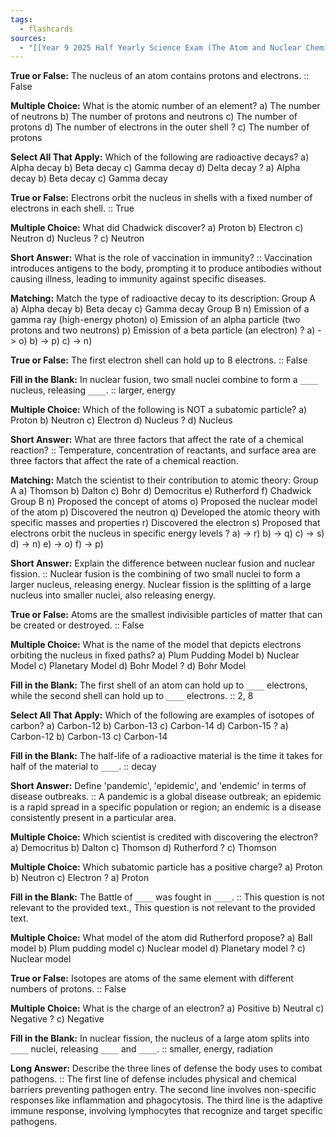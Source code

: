 ```yaml
---
tags:
  - flashcards
sources:
  - "[[Year 9 2025 Half Yearly Science Exam (The Atom and Nuclear Chemistry + Diseases) 😊]]"
---
```

**True or False:** The nucleus of an atom contains protons and electrons. :: False

**Multiple Choice:** What is the atomic number of an element?
a) The number of neutrons
b) The number of protons and neutrons
c) The number of protons
d) The number of electrons in the outer shell
?
c) The number of protons

**Select All That Apply:** Which of the following are radioactive decays?
a) Alpha decay
b) Beta decay
c) Gamma decay
d) Delta decay
?
a) Alpha decay
b) Beta decay
c) Gamma decay

**True or False:** Electrons orbit the nucleus in shells with a fixed number of electrons in each shell. :: True

**Multiple Choice:** What did Chadwick discover?
a) Proton
b) Electron
c) Neutron
d) Nucleus
?
c) Neutron

**Short Answer:** What is the role of vaccination in immunity? :: Vaccination introduces antigens to the body, prompting it to produce antibodies without causing illness, leading to immunity against specific diseases.

**Matching:** Match the type of radioactive decay to its description:
Group A
a) Alpha decay
b) Beta decay
c) Gamma decay
Group B
n) Emission of a gamma ray (high-energy photon)
o) Emission of an alpha particle (two protons and two neutrons)
p) Emission of a beta particle (an electron)
?
a) -> o)
b) -> p)
c) -> n)

**True or False:** The first electron shell can hold up to 8 electrons. :: False

**Fill in the Blank:** In nuclear fusion, two small nuclei combine to form a `____` nucleus, releasing `____`. :: larger, energy

**Multiple Choice:** Which of the following is NOT a subatomic particle?
a) Proton
b) Neutron
c) Electron
d) Nucleus
?
d) Nucleus

**Short Answer:** What are three factors that affect the rate of a chemical reaction? :: Temperature, concentration of reactants, and surface area are three factors that affect the rate of a chemical reaction.

**Matching:** Match the scientist to their contribution to atomic theory:
Group A
a) Thomson
b) Dalton
c) Bohr
d) Democritus
e) Rutherford
f) Chadwick
Group B
n) Proposed the concept of atoms
o) Proposed the nuclear model of the atom
p) Discovered the neutron
q) Developed the atomic theory with specific masses and properties
r) Discovered the electron
s) Proposed that electrons orbit the nucleus in specific energy levels
?
a) -> r)
b) -> q)
c) -> s)
d) -> n)
e) -> o)
f) -> p)

**Short Answer:** Explain the difference between nuclear fusion and nuclear fission. :: Nuclear fusion is the combining of two small nuclei to form a larger nucleus, releasing energy. Nuclear fission is the splitting of a large nucleus into smaller nuclei, also releasing energy.

**True or False:** Atoms are the smallest indivisible particles of matter that can be created or destroyed. :: False

**Multiple Choice:** What is the name of the model that depicts electrons orbiting the nucleus in fixed paths?
a) Plum Pudding Model
b) Nuclear Model
c) Planetary Model
d) Bohr Model
?
d) Bohr Model

**Fill in the Blank:** The first shell of an atom can hold up to `____` electrons, while the second shell can hold up to `____` electrons. :: 2, 8

**Select All That Apply:** Which of the following are examples of isotopes of carbon?
a) Carbon-12
b) Carbon-13
c) Carbon-14
d) Carbon-15
?
a) Carbon-12
b) Carbon-13
c) Carbon-14

**Fill in the Blank:** The half-life of a radioactive material is the time it takes for half of the material to `____`. :: decay

**Short Answer:** Define 'pandemic', 'epidemic', and 'endemic' in terms of disease outbreaks. :: A pandemic is a global disease outbreak; an epidemic is a rapid spread in a specific population or region; an endemic is a disease consistently present in a particular area.

**Multiple Choice:** Which scientist is credited with discovering the electron?
a) Democritus
b) Dalton
c) Thomson
d) Rutherford
?
c) Thomson

**Multiple Choice:** Which subatomic particle has a positive charge?
a) Proton
b) Neutron
c) Electron
?
a) Proton

**Fill in the Blank:** The Battle of `____` was fought in `____`. :: This question is not relevant to the provided text., This question is not relevant to the provided text.

**Multiple Choice:** What model of the atom did Rutherford propose?
a) Ball model
b) Plum pudding model
c) Nuclear model
d) Planetary model
?
c) Nuclear model

**True or False:** Isotopes are atoms of the same element with different numbers of protons. :: False

**Multiple Choice:** What is the charge of an electron?
a) Positive
b) Neutral
c) Negative
?
c) Negative

**Fill in the Blank:** In nuclear fission, the nucleus of a large atom splits into `____` nuclei, releasing `____` and `____`. :: smaller, energy, radiation

**Long Answer:** Describe the three lines of defense the body uses to combat pathogens. :: The first line of defense includes physical and chemical barriers preventing pathogen entry. The second line involves non-specific responses like inflammation and phagocytosis. The third line is the adaptive immune response, involving lymphocytes that recognize and target specific pathogens.

